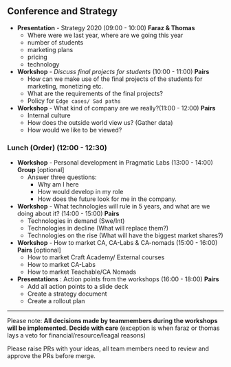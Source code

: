 ## **Conference and Strategy**

 - **Presentation** - Strategy 2020 (09:00 - 10:00) **Faraz & Thomas**
	 - Where were we last year, where are we going this year
	 - number of students
	 - marketing plans
	 - pricing
	 - technology
- **Workshop** - *Discuss final projects for students* (10:00 - 11:00) **Pairs**
	- How can we make use of the final projects of the students for marketing, monetizing etc.
	- What are the requirements of the final projects?
	- Policy for `Edge cases/ Sad paths`
- **Workshop** - What kind of company are we really?(11:00 - 12:00) **Pairs**
	- Internal culture
	- How does the outside world view us? (Gather data)
	- How would we like to be viewed?
	
### Lunch (Order) (12:00 - 12:30)

- **Workshop** - Personal development in Pragmatic Labs (13:00 - 14:00) **Group** [optional]
	- Answer three questions:
		- Why am I here
		- How would develop in my role
		- How does the future look for me in the company.
- **Workshop** - What technologies will rule in 5 years, and what are we doing about it? 
(14:00 - 15:00) **Pairs**
	-	Technologies in demand (Swe/Int)
	-	Technologies in decline (What will replace them?)
	-	Technologies on the rise (What will have the biggest market shares?)
- **Workshop** - How to market CA, CA-Labs & CA-nomads (15:00 - 16:00) **Pairs** [optional]
	- How to market Craft Academy/ External courses
	- How to market CA-Labs
	- How to market Teachable/CA Nomads
- **Presentations** : Action points from the workshops (16:00 - 18:00) **Pairs**
	- Add all action points to a slide deck
	- Create a strategy document
	- Create a rollout plan

____

Please note:
**All decisions made by teammembers during the workshops will be implemented. Decide with care** 
(exception is when faraz or thomas lays a veto for financial/resource/leagal reasons)

Please raise PRs with your ideas, all team members need to review and approve the PRs before merge.
